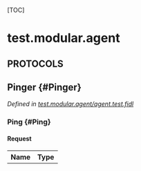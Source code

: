 [TOC]

# test.modular.agent


## **PROTOCOLS**

## Pinger {#Pinger}
*Defined in [test.modular.agent/agent.test.fidl](https://fuchsia.googlesource.com/fuchsia/+/master/sdk/lib/modular/cpp/agent.test.fidl#8)*


### Ping {#Ping}


#### Request
<table>
    <tr><th>Name</th><th>Type</th></tr>
    </table>

















